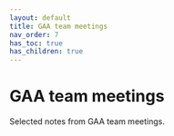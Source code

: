 ```yaml
---
layout: default
title: GAA team meetings
nav_order: 7
has_toc: true
has_children: true
---
```


# GAA team meetings
Selected notes from GAA team meetings.
